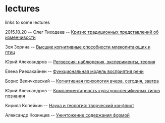 # lectures
links to some lectures

2015.10.20 -- Олег Тиходеев -- [Кризис традиционных представлений об изменчивости](https://vimeo.com/143977777)

Зоя Зорина -- [Высшие когнитивные способности млекопитающих и птиц](https://vimeo.com/249630010)

Юрий Александров -- [Регрессия: наблюдения, эксперименты, теория](https://vimeo.com/249354799)

Елена Риехакайнен -- [Функциональная модель восприятия речи](https://vimeo.com/127020900)

Борис Величковский -- [Когнитивная психология вчера, сегодня, завтра](https://vimeo.com/125782772)

Юрий Александров -- [Комплементарность культуроспецифичных типов познания](https://vimeo.com/125555517)

Кирилл Копейкин -- [Наука и теология: творческий конфликт](https://vimeo.com/112480370)


Александр Козинцев -- [Уничтожение содержания формой](https://vimeo.com/111204312)
